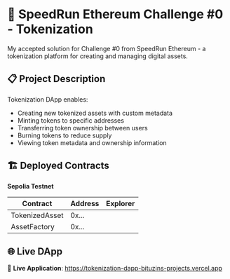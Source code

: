 # 🚀 SpeedRun Ethereum Challenge #0 - Tokenization

My accepted solution for Challenge #0 from SpeedRun Ethereum - a tokenization platform for creating and managing digital assets.

## 📋 Project Description

Tokenization DApp enables:

- Creating new tokenized assets with custom metadata
- Minting tokens to specific addresses  
- Transferring token ownership between users
- Burning tokens to reduce supply
- Viewing token metadata and ownership information

## 🏗️ Deployed Contracts

**Sepolia Testnet**

| Contract | Address | Explorer |
|----------|----------|----------|
| TokenizedAsset | 0x... 
| AssetFactory | 0x... 
## 🌐 Live DApp

🔗 **Live Application**: https://tokenization-dapp-bituzins-projects.vercel.app
